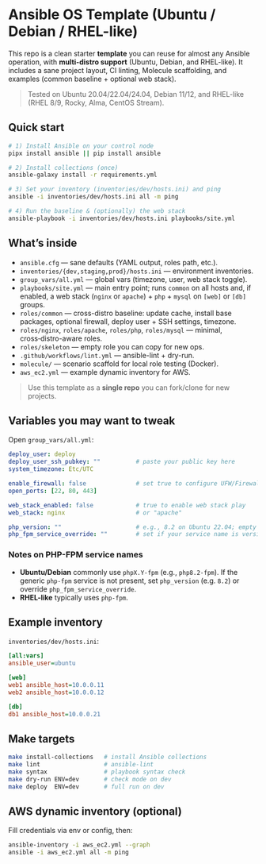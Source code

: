 # Ansible OS Template (Ubuntu / Debian / RHEL-like)

This repo is a clean starter **template** you can reuse for almost any Ansible operation,
with **multi-distro support** (Ubuntu, Debian, and RHEL-like). It includes a sane project
layout, CI linting, Molecule scaffolding, and examples (common baseline + optional web stack).

> Tested on Ubuntu 20.04/22.04/24.04, Debian 11/12, and RHEL-like (RHEL 8/9, Rocky, Alma, CentOS Stream).

## Quick start

```bash
# 1) Install Ansible on your control node
pipx install ansible || pip install ansible

# 2) Install collections (once)
ansible-galaxy install -r requirements.yml

# 3) Set your inventory (inventories/dev/hosts.ini) and ping
ansible -i inventories/dev/hosts.ini all -m ping

# 4) Run the baseline & (optionally) the web stack
ansible-playbook -i inventories/dev/hosts.ini playbooks/site.yml
```

## What’s inside

- `ansible.cfg` — sane defaults (YAML output, roles path, etc.).
- `inventories/{dev,staging,prod}/hosts.ini` — environment inventories.
- `group_vars/all.yml` — global vars (timezone, user, web stack toggle).
- `playbooks/site.yml` — main entry point; runs `common` on all hosts and,
  if enabled, a web stack (`nginx` or `apache`) + `php` + `mysql` on `[web]` or `[db]` groups.
- `roles/common` — cross-distro baseline: update cache, install base packages,
  optional firewall, deploy user + SSH settings, timezone.
- `roles/nginx`, `roles/apache`, `roles/php`, `roles/mysql` — minimal, cross‑distro-aware roles.
- `roles/skeleton` — empty role you can copy for new ops.
- `.github/workflows/lint.yml` — ansible-lint + dry-run.
- `molecule/` — scenario scaffold for local role testing (Docker).
- `aws_ec2.yml` — example dynamic inventory for AWS.

> Use this template as a **single repo** you can fork/clone for new projects.

## Variables you may want to tweak

Open `group_vars/all.yml`:

```yaml
deploy_user: deploy
deploy_user_ssh_pubkey: ""          # paste your public key here
system_timezone: Etc/UTC

enable_firewall: false              # set true to configure UFW/Firewalld
open_ports: [22, 80, 443]

web_stack_enabled: false            # true to enable web stack play
web_stack: nginx                    # or "apache"

php_version: ""                     # e.g., 8.2 on Ubuntu 22.04; empty tries defaults
php_fpm_service_override: ""        # set if your service name is versioned (e.g., php8.2-fpm)
```

### Notes on PHP-FPM service names
- **Ubuntu/Debian** commonly use `phpX.Y-fpm` (e.g., `php8.2-fpm`). If the generic `php-fpm` service
  is not present, set `php_version` (e.g. `8.2`) or override `php_fpm_service_override`.
- **RHEL-like** typically uses `php-fpm`.

## Example inventory

`inventories/dev/hosts.ini`:
```ini
[all:vars]
ansible_user=ubuntu

[web]
web1 ansible_host=10.0.0.11
web2 ansible_host=10.0.0.12

[db]
db1 ansible_host=10.0.0.21
```

## Make targets

```bash
make install-collections   # install Ansible collections
make lint                  # ansible-lint
make syntax                # playbook syntax check
make dry-run ENV=dev       # check mode on dev
make deploy  ENV=dev       # full run on dev
```

## AWS dynamic inventory (optional)

Fill credentials via env or config, then:
```bash
ansible-inventory -i aws_ec2.yml --graph
ansible -i aws_ec2.yml all -m ping
```
